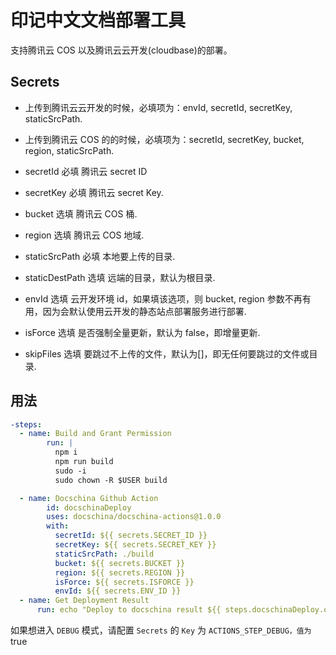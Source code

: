 # 印记中文文档部署工具

支持腾讯云 COS 以及腾讯云云开发(cloudbase)的部署。

## Secrets

- 上传到腾讯云云开发的时候，必填项为：envId, secretId, secretKey, staticSrcPath.
- 上传到腾讯云 COS 的的时候，必填项为：secretId, secretKey, bucket, region, staticSrcPath.

- secretId
  必填
  腾讯云 secret ID

- secretKey
  必填
  腾讯云 secret Key.

- bucket
  选填
  腾讯云 COS 桶.

- region
  选填
  腾讯云 COS 地域.

- staticSrcPath
  必填
  本地要上传的目录.

- staticDestPath
  选填
  远端的目录，默认为根目录.

- envId
  选填
  云开发环境 id，如果填该选项，则 bucket, region 参数不再有用，因为会默认使用云开发的静态站点部署服务进行部署.

- isForce
  选填
  是否强制全量更新，默认为 false，即增量更新.

- skipFiles
  选填
  要跳过不上传的文件，默认为[]，即无任何要跳过的文件或目录.

## 用法

```yaml
-steps:
  - name: Build and Grant Permission
        run: |
          npm i
          npm run build
          sudo -i
          sudo chown -R $USER build

  - name: Docschina Github Action
        id: docschinaDeploy
        uses: docschina/docschina-actions@1.0.0
        with:
          secretId: ${{ secrets.SECRET_ID }}
          secretKey: ${{ secrets.SECRET_KEY }}
          staticSrcPath: ./build
          bucket: ${{ secrets.BUCKET }}
          region: ${{ secrets.REGION }}
          isForce: ${{ secrets.ISFORCE }}
          envId: ${{ secrets.ENV_ID }}
  - name: Get Deployment Result
      run: echo "Deploy to docschina result ${{ steps.docschinaDeploy.outputs.deployResult }}"
```

如果想进入 `DEBUG` 模式，请配置 `Secrets` 的 `Key` 为 `ACTIONS_STEP_DEBUG，值为` true
